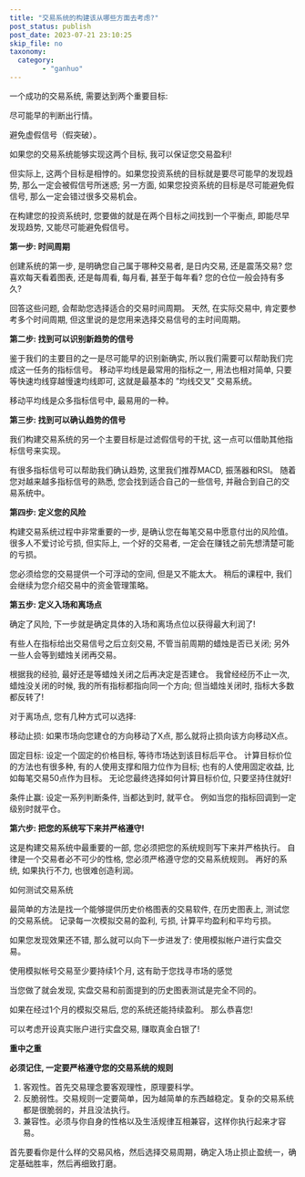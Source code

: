 ```yaml
---
title: "交易系统的构建该从哪些方面去考虑?"
post_status: publish
post_date: 2023-07-21 23:10:25
skip_file: no
taxonomy:
  category:
        - "ganhuo"
---
```


一个成功的交易系统, 需要达到两个重要目标:

尽可能早的判断出行情。

避免虚假信号（假突破）。

如果您的交易系统能够实现这两个目标, 我可以保证您交易盈利!

但实际上, 这两个目标是相悖的。如果您投资系统的目标就是要尽可能早的发现趋势, 那么一定会被假信号所迷惑; 另一方面, 如果您投资系统的目标是尽可能避免假信号, 那么一定会错过很多交易机会。

在构建您的投资系统时, 您要做的就是在两个目标之间找到一个平衡点, 即能尽早发现趋势, 又能尽可能避免假信号。

**第一步: 时间周期**

创建系统的第一步, 是明确您自己属于哪种交易者, 是日内交易, 还是震荡交易? 您喜欢每天看着图表, 还是每周看, 每月看, 甚至于每年看? 您的仓位一般会持有多久?

回答这些问题, 会帮助您选择适合的交易时间周期。 天然, 在实际交易中, 肯定要参考多个时间周期, 但这里说的是您用来选择交易信号的主时间周期。

**第二步: 找到可以识别新趋势的信号**

鉴于我们的主要目的之一是尽可能早的识别新确实, 所以我们需要可以帮助我们完成这一任务的指标信号。 移动平均线是最常用的指标之一, 用法也相对简单, 只要等快速均线穿越慢速均线即可, 这就是最基本的 ”均线交叉” 交易系统。

移动平均线是众多指标信号中, 最易用的一种。

**第三步: 找到可以确认趋势的信号**

我们构建交易系统的另一个主要目标是过滤假信号的干扰, 这一点可以借助其他指标信号来实现。

有很多指标信号可以帮助我们确认趋势, 这里我们推荐MACD, 振荡器和RSI。 随着您对越来越多指标信号的熟悉, 您会找到适合自己的一些信号, 并融合到自己的交易系统中。

**第四步: 定义您的风险**

构建交易系统过程中非常重要的一步, 是确认您在每笔交易中愿意付出的风险值。 很多人不爱讨论亏损, 但实际上, 一个好的交易者, 一定会在赚钱之前先想清楚可能的亏损。

您必须给您的交易提供一个可浮动的空间, 但是又不能太大。 稍后的课程中, 我们会继续为您介绍交易中的资金管理策略。

**第五步: 定义入场和离场点**

确定了风险, 下一步就是确定具体的入场和离场点位以获得最大利润了!

有些人在指标给出交易信号之后立刻交易, 不管当前周期的蜡烛是否已关闭; 另外一些人会等到蜡烛关闭再交易。

根据我的经验, 最好还是等蜡烛关闭之后再决定是否建仓。 我曾经经历不止一次, 蜡烛没关闭的时候, 我的所有指标都指向同一个方向; 但当蜡烛关闭时, 指标大多数都反转了!

对于离场点, 您有几种方式可以选择:

移动止损: 如果市场向您建仓的方向移动了X点, 那么就将止损向该方向移动X点。

固定目标: 设定一个固定的价格目标, 等待市场达到该目标后平仓。 计算目标价位的方法也有很多种, 有的人使用支撑和阻力位作为目标; 也有的人使用固定收益, 比如每笔交易50点作为目标。 无论您最终选择如何计算目标价位, 只要坚持住就好!

条件止赢: 设定一系列判断条件, 当都达到时, 就平仓。 例如当您的指标回调到一定级别时就平仓。

**第六步: 把您的系统写下来并严格遵守!**

这是构建交易系统中最重要的一部, 您必须把您的系统规则写下来并严格执行。 自律是一个交易者必不可少的性格, 您必须严格遵守您的交易系统规则。 再好的系统, 如果执行不力, 也很难创造利润。

如何测试交易系统

最简单的方法是找一个能够提供历史价格图表的交易软件, 在历史图表上, 测试您的交易系统。 记录每一次模拟交易的盈利, 亏损, 计算平均盈利和平均亏损。

如果您发现效果还不错, 那么就可以向下一步进发了: 使用模拟帐户进行实盘交易。

使用模拟帐号交易至少要持续1个月, 这有助于您找寻市场的感觉

当您做了就会发现, 实盘交易和前面提到的历史图表测试是完全不同的。

如果在经过1个月的模拟交易后, 您的系统还能持续盈利。 那么恭喜您!

可以考虑开设真实账户进行实盘交易, 赚取真金白银了!

**重中之重**

**必须记住, 一定要严格遵守您的交易系统的规则**

1. 客观性。首先交易理念要客观理性，原理要科学。
2. 反脆弱性。交易规则一定要简单，因为越简单的东西越稳定。复杂的交易系统都是很脆弱的，并且没法执行。
3. 兼容性。必须与你自身的性格以及生活规律互相兼容，这样你执行起来才容易。

首先要看你是什么样的交易风格，然后选择交易周期，确定入场止损止盈统一，确定基础胜率，然后再细致打磨。

